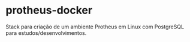 # protheus-docker
Stack para criação de um ambiente Protheus em Linux com PostgreSQL para estudos/desenvolvimentos.
